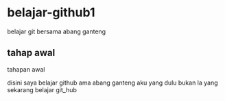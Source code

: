 # belajar-github1
belajar git bersama abang ganteng
## tahap awal
tahapan awal

disini saya belajar  github ama abang ganteng
aku yang dulu bukan la yang sekarang
belajar git_hub
